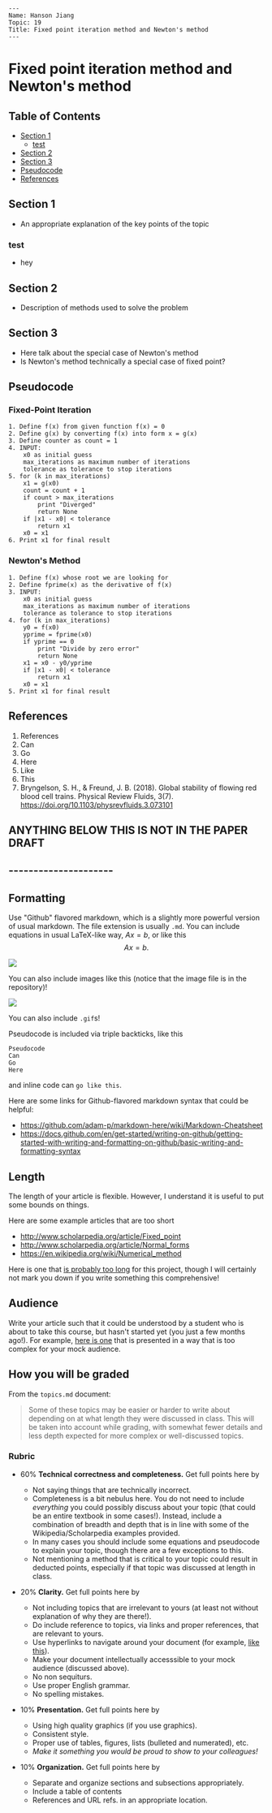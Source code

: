 ```
---
Name: Hanson Jiang
Topic: 19
Title: Fixed point iteration method and Newton's method
---
```
# Fixed point iteration method and Newton's method

## Table of Contents


* [Section 1](#Section-1)
	* [test](#test)
* [Section 2](#Section-2)
* [Section 3](#Section-3)
* [Pseudocode](#Pseudocode)
* [References](#References)
## Section 1

* An appropriate explanation of the key points of the topic
### test
* hey
## Section 2

* Description of methods used to solve the problem

## Section 3

* Here talk about the special case of Newton's method
* Is Newton's method technically a special case of fixed point?

## Pseudocode
### Fixed-Point Iteration
```
1. Define f(x) from given function f(x) = 0
2. Define g(x) by converting f(x) into form x = g(x)
3. Define counter as count = 1
4. INPUT:
    x0 as initial guess
    max_iterations as maximum number of iterations
    tolerance as tolerance to stop iterations
5. for (k in max_iterations)
	x1 = g(x0)
	count = count + 1
	if count > max_iterations
	    print "Diverged"
	    return None 
	if |x1 - x0| < tolerance
	    return x1
	x0 = x1
6. Print x1 for final result	
```
### Newton's Method
```
1. Define f(x) whose root we are looking for
2. Define fprime(x) as the derivative of f(x)
3. INPUT:
    x0 as initial guess
    max_iterations as maximum number of iterations
    tolerance as tolerance to stop iterations
4. for (k in max_iterations)
	y0 = f(x0)
	yprime = fprime(x0)
	if yprime == 0
	    print "Divide by zero error"
	    return None
	x1 = x0 - y0/yprime
	if |x1 - x0| < tolerance
	    return x1
	x0 = x1
5. Print x1 for final result
```


## References

1. References
2. Can
3. Go
4. Here
5. Like
6. This
7. Bryngelson, S. H., & Freund, J. B. (2018). Global stability of flowing red blood cell trains. Physical Review Fluids, 3(7). https://doi.org/10.1103/physrevfluids.3.073101 

## ANYTHING BELOW THIS IS NOT IN THE PAPER DRAFT
## ---------------------
## Formatting 

Use "Github" flavored markdown, which is a slightly more powerful version of usual markdown. The file extension is usually `.md`.
You can include equations in usual LaTeX-like way, $Ax=b$, or like this
$$Ax=b.$$

![](images.png)

You can also include images like this (notice that the image file is in the repository)! 

![](example_gif.gif)

You can also include `.gif`s!

Pseudocode is included via triple backticks, like this
```
Pseudocode
Can
Go 
Here
```
and inline code can `go like this`.

Here are some links for Github-flavored markdown syntax that could be helpful:
* https://github.com/adam-p/markdown-here/wiki/Markdown-Cheatsheet
* https://docs.github.com/en/get-started/writing-on-github/getting-started-with-writing-and-formatting-on-github/basic-writing-and-formatting-syntax

## Length

The length of your article is flexible. 
However, I understand it is useful to put some bounds on things.

Here are some example articles that are too short
* http://www.scholarpedia.org/article/Fixed_point
* http://www.scholarpedia.org/article/Normal_forms
* https://en.wikipedia.org/wiki/Numerical_method

Here is one that [is probably too long](https://en.wikipedia.org/wiki/Floating-point_arithmetic) for this project, though I will certainly not mark you down if you write something this comprehensive!

## Audience

Write your article such that it could be understood by a student who is about to take this course, but hasn't started yet (you just a few months ago!).
For example, [here is one](http://www.scholarpedia.org/article/WENO_methods) that is presented in a way that is too complex for your mock audience. 

## How you will be graded

From the `topics.md` document: 
> Some of these topics may be easier or harder to write about depending on at what length they were discussed in class. This will be taken into account while grading, with somewhat fewer details and less depth expected for more complex or well-discussed topics.

### Rubric

* 60% __Technical correctness and completeness.__ Get full points here by
	* Not saying things that are technically incorrect. 
	* Completeness is a bit nebulus here. You do not need to include _everything_ you could possibly discuss about your topic (that could be an entire textbook in some cases!). 
	Instead, include a combination of breadth and depth that is in line with some of the Wikipedia/Scholarpedia examples provided. 
	* In many cases you should include some equations and pseudocode to explain your topic, though there are a few exceptions to this.
	* Not mentioning a method that is critical to your topic could result in deducted points, especially if that topic was discussed at length in class.

* 20% __Clarity.__ Get full points here by
	* Not including topics that are irrelevant to yours (at least not without explanation of why they are there!). 
	* Do include reference to topics, via links and proper references, that are relevant to yours. 
	* Use hyperlinks to navigate around your document (for example, [like this](https://stackoverflow.com/questions/2822089/how-to-link-to-part-of-the-same-document-in-markdown)). 
	* Make your document intellectually accesssible to your mock audience (discussed above). 
	* No non sequiturs.
	* Use proper English grammar. 
	* No spelling mistakes.

* 10% __Presentation.__ Get full points here by
	* Using high quality graphics (if you use graphics). 
	* Consistent style.
	* Proper use of tables, figures, lists (bulleted and numerated), etc.
	* _Make it something you would be proud to show to your colleagues!_

* 10% __Organization.__ Get full points here by 
	* Separate and organize sections and subsections appropriately. 
	* Include a table of contents
	* References and URL refs. in an appropriate location.

